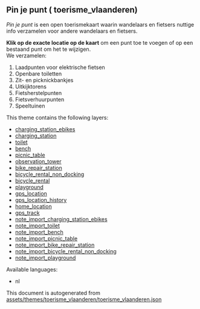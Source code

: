 

 Pin je punt ( toerisme_vlaanderen) 
------------------------------------



<p class='mb-4'><i>Pin je punt</i> is een open toerismekaart waarin wandelaars en fietsers nuttige info verzamelen voor andere wandelaars en fietsers.</p><p><b>Klik op de exacte locatie op de kaart</b> om een punt toe te voegen of op een bestaand punt om het te wijzigen. <br/> We verzamelen:<ol><li>Laadpunten voor elektrische fietsen</li><li>Openbare toiletten</li><li>Zit- en picknickbankjes</li><li>Uitkijktorens</li><li>Fietsherstelpunten</li><li>Fietsverhuurpunten</li><li>Speeltuinen</li></ol></p>

This theme contains the following layers:



  - [charging_station_ebikes](../Layers/charging_station_ebikes.md)
  - [charging_station](../Layers/charging_station.md)
  - [toilet](../Layers/toilet.md)
  - [bench](../Layers/bench.md)
  - [picnic_table](../Layers/picnic_table.md)
  - [observation_tower](../Layers/observation_tower.md)
  - [bike_repair_station](../Layers/bike_repair_station.md)
  - [bicycle_rental_non_docking](../Layers/bicycle_rental_non_docking.md)
  - [bicycle_rental](../Layers/bicycle_rental.md)
  - [playground](../Layers/playground.md)
  - [gps_location](../Layers/gps_location.md)
  - [gps_location_history](../Layers/gps_location_history.md)
  - [home_location](../Layers/home_location.md)
  - [gps_track](../Layers/gps_track.md)
  - [note_import_charging_station_ebikes](../Layers/note_import_charging_station_ebikes.md)
  - [note_import_toilet](../Layers/note_import_toilet.md)
  - [note_import_bench](../Layers/note_import_bench.md)
  - [note_import_picnic_table](../Layers/note_import_picnic_table.md)
  - [note_import_bike_repair_station](../Layers/note_import_bike_repair_station.md)
  - [note_import_bicycle_rental_non_docking](../Layers/note_import_bicycle_rental_non_docking.md)
  - [note_import_playground](../Layers/note_import_playground.md)


Available languages:



  - nl
 

This document is autogenerated from [assets/themes/toerisme_vlaanderen/toerisme_vlaanderen.json](https://github.com/pietervdvn/MapComplete/blob/develop/assets/themes/toerisme_vlaanderen/toerisme_vlaanderen.json)